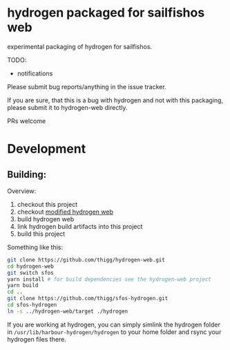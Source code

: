 # hydrogen packaged for sailfishos web

experimental packaging of hydrogen for sailfishos.

TODO:
 - notifications


Please submit bug reports/anything in the issue tracker.

If you are sure, that this is a bug with hydrogen and not with this packaging, please submit it to hydrogen-web directly.

PRs welcome


# Development

## Building:

Overview:
 1. checkout this project
 2. checkout [modified hydrogen web](https://github.com/thigg/hydrogen-web/tree/sfos)
 3. build hydrogen web
 4. link hydrogen build artifacts into this project
 5. build this project

Something like this:
```bash
git clone https://github.com/thigg/hydrogen-web.git
cd hydrogen-web
git switch sfos
yarn install # for build dependencies see the hydrogen-web project
yarn build
cd ..
git clone https://github.com/thigg/sfos-hydrogen.git
cd sfos-hydrogen
ln -s ../hydrogen-web/target ./hydrogen
```


If you are working at hydrogen, you can simply simlink the hydrogen folder in `/usr/lib/harbour-hydrogen/hydrogen` to your home folder and rsync your hydrogen files there.


